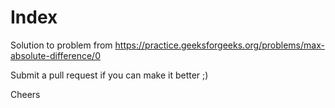 # Index

Solution to problem from https://practice.geeksforgeeks.org/problems/max-absolute-difference/0

Submit a pull request if you can make it better ;) 

Cheers